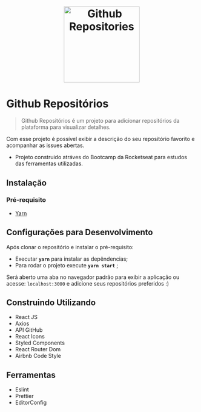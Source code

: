 <h1 align="center">
  <img alt="Github Repositories" title="GoBarber" src="https://github.com/lucaslamar/go-baber-api/blob/master/src/img/68747470733a2f2f726f636b6574736561742d63646e2e73332d73612d656173742d312e616d617a6f6e6177732e636f6d2f626f6f7463616d702d6865616465722e706e67.png" width="200px" />
</h1>


# Github Repositórios
> Github Repositórios é um projeto para adicionar repositórios da plataforma para visualizar detalhes.

Com esse projeto é possível  exibir a descrição do seu repositório favorito e acompanhar as issues abertas.

- Projeto construido atráves do Bootcamp da Rocketseat para estudos das ferramentas utilizadas.

 ## Instalação

 <h3>Pré-requisito</h3>

<ul>
    <li> <a href="https://yarnpkg.com/en/docs/getting-started">Yarn</a> </li>
</ul>

## Configurações para Desenvolvimento

Após clonar o repositório e instalar o pré-requisito:

- Executar **`yarn`** para instalar as depêndencias;
- Para rodar o projeto execute **`yarn start`** ;

Será aberto uma aba no navegador padrão para exibir a aplicação ou acesse: `localhost:3000` e adicione seus repositórios preferidos :)

## Construindo Utilizando
<ul>
  <li>React JS</li>
  <li>Axios</li>
  <li>API GitHub</li>
  <li>React Icons</li>
  <li>Styled Components</li>
  <li>React Router Dom</li>
  <li>Airbnb Code Style</li>
</ul>


## Ferramentas
<ul>
  <li>Eslint</li>
  <li>Prettier</li>
  <li>EditorConfig</li>
</ul>


